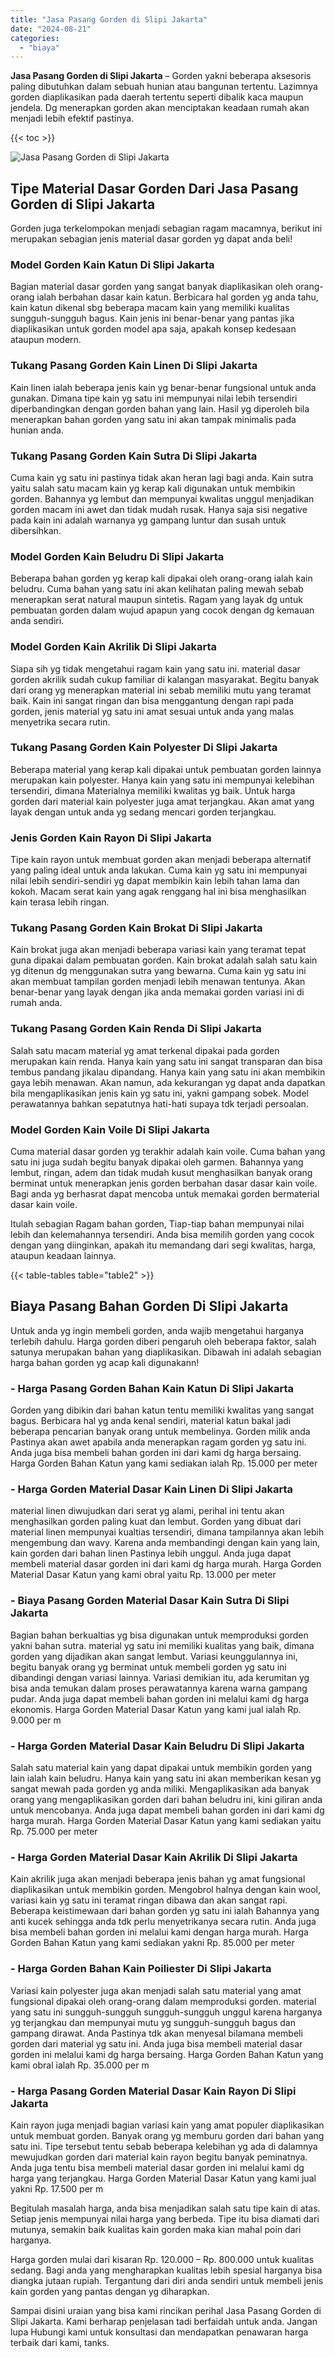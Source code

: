 ```yaml
---
title: "Jasa Pasang Gorden di Slipi Jakarta"
date: "2024-08-21"
categories: 
  - "biaya"
---
```


**Jasa Pasang Gorden di Slipi Jakarta** – Gorden yakni beberapa aksesoris paling dibutuhkan dalam sebuah hunian atau bangunan tertentu. Lazimnya gorden diaplikasikan pada daerah tertentu seperti dibalik kaca maupun jendela. Dg menerapkan gorden akan menciptakan keadaan rumah akan menjadi lebih efektif pastinya.

{{< toc >}}

![Jasa Pasang Gorden di Slipi Jakarta](/images/pasang-gorden-murah13.png)

## Tipe Material Dasar Gorden Dari Jasa Pasang Gorden di Slipi Jakarta

Gorden juga terkelompokan menjadi sebagian ragam macamnya, berikut ini merupakan sebagian jenis material dasar gorden yg dapat anda beli!

### Model Gorden Kain Katun Di Slipi Jakarta

Bagian material dasar gorden yang sangat banyak diaplikasikan oleh orang-orang ialah berbahan dasar kain katun. Berbicara hal gorden yg anda tahu, kain katun dikenal sbg beberapa macam kain yang memiliki kualitas sungguh-sungguh bagus. Kain jenis ini benar-benar yang pantas jika diaplikasikan untuk gorden model apa saja, apakah konsep kedesaan ataupun modern.

### Tukang Pasang Gorden Kain Linen Di Slipi Jakarta

Kain linen ialah beberapa jenis kain yg benar-benar fungsional untuk anda gunakan. Dimana tipe kain yg satu ini mempunyai nilai lebih tersendiri diperbandingkan dengan gorden bahan yang lain. Hasil yg diperoleh bila menerapkan bahan gorden yang satu ini akan tampak minimalis pada hunian anda.

### Tukang Pasang Gorden Kain Sutra Di Slipi Jakarta

Cuma kain yg satu ini pastinya tidak akan heran lagi bagi anda. Kain sutra yaitu salah satu macam kain yg kerap kali digunakan untuk membikin gorden. Bahannya yg lembut dan mempunyai kwalitas unggul menjadikan gorden macam ini awet dan tidak mudah rusak. Hanya saja sisi negative pada kain ini adalah warnanya yg gampang luntur dan susah untuk dibersihkan.

### Model Gorden Kain Beludru Di Slipi Jakarta

Beberapa bahan gorden yg kerap kali dipakai oleh orang-orang ialah kain beludru. Cuma bahan yang satu ini akan kelihatan paling mewah sebab menerapkan serat natural maupun sintetis. Ragam yang layak dg untuk pembuatan gorden dalam wujud apapun yang cocok dengan dg kemauan anda sendiri.

### Model Gorden Kain Akrilik Di Slipi Jakarta

Siapa sih yg tidak mengetahui ragam kain yang satu ini. material dasar gorden akrilik sudah cukup familiar di kalangan masyarakat. Begitu banyak dari orang yg menerapkan material ini sebab memiliki mutu yang teramat baik. Kain ini sangat ringan dan bisa menggantung dengan rapi pada gorden, jenis material yg satu ini amat sesuai untuk anda yang malas menyetrika secara rutin.

### Tukang Pasang Gorden Kain Polyester Di Slipi Jakarta

Beberapa material yang kerap kali dipakai untuk pembuatan gorden lainnya merupakan kain polyester. Hanya kain yang satu ini mempunyai kelebihan tersendiri, dimana Materialnya memiliki kwalitas yg baik. Untuk harga gorden dari material kain polyester juga amat terjangkau. Akan amat yang layak dengan untuk anda yg sedang mencari gorden terjangkau.

### Jenis Gorden Kain Rayon Di Slipi Jakarta

Tipe kain rayon untuk membuat gorden akan menjadi beberapa alternatif yang paling ideal untuk anda lakukan. Cuma kain yg satu ini mempunyai nilai lebih sendiri-sendiri yg dapat membikin kain lebih tahan lama dan kokoh. Macam serat kain yang agak renggang hal ini bisa menghasilkan kain terasa lebih ringan.

### Tukang Pasang Gorden Kain Brokat Di Slipi Jakarta

Kain brokat juga akan menjadi beberapa variasi kain yang teramat tepat guna dipakai dalam pembuatan gorden. Kain brokat adalah salah satu kain yg ditenun dg menggunakan sutra yang bewarna. Cuma kain yg satu ini akan membuat tampilan gorden menjadi lebih menawan tentunya. Akan benar-benar yang layak dengan jika anda memakai gorden variasi ini di rumah anda.

### Tukang Pasang Gorden Kain Renda Di Slipi Jakarta

Salah satu macam material yg amat terkenal dipakai pada gorden merupakan kain renda. Hanya kain yang satu ini sangat transparan dan bisa tembus pandang jikalau dipandang. Hanya kain yang satu ini akan membikin gaya lebih menawan. Akan namun, ada kekurangan yg dapat anda dapatkan bila mengaplikasikan jenis kain yg satu ini, yakni gampang sobek. Model perawatannya bahkan sepatutnya hati-hati supaya tdk terjadi persoalan.

### Model Gorden Kain Voile Di Slipi Jakarta

Cuma material dasar gorden yg terakhir adalah kain voile. Cuma bahan yang satu ini juga sudah begitu banyak dipakai oleh garmen. Bahannya yang lembut, ringan, adem dan tidak mudah kusut menghasilkan banyak orang berminat untuk menerapkan jenis gorden berbahan dasar dasar kain voile. Bagi anda yg berhasrat dapat mencoba untuk memakai gorden bermaterial dasar kain voile.

Itulah sebagian Ragam bahan gorden, Tiap-tiap bahan mempunyai nilai lebih dan kelemahannya tersendiri. Anda bisa memilih gorden yang cocok dengan yang diinginkan, apakah itu memandang dari segi kwalitas, harga, ataupun keadaan lainnya.

{{< table-tables table="table2" >}}

## Biaya Pasang Bahan Gorden Di Slipi Jakarta

Untuk anda yg ingin membeli gorden, anda wajib mengetahui harganya terlebih dahulu. Harga gorden diberi pengaruh oleh beberapa faktor, salah satunya merupakan bahan yang diaplikasikan. Dibawah ini adalah sebagian harga bahan gorden yg acap kali digunakann!

### \- Harga Pasang Gorden Bahan Kain Katun Di Slipi Jakarta

Gorden yang dibikin dari bahan katun tentu memiliki kwalitas yang sangat bagus. Berbicara hal yg anda kenal sendiri, material katun bakal jadi beberapa pencarian banyak orang untuk membelinya. Gorden milik anda Pastinya akan awet apabila anda menerapkan ragam gorden yg satu ini. Anda juga bisa membeli bahan gorden ini dari kami dg harga bersaing. Harga Gorden Bahan Katun yang kami sediakan ialah Rp. 15.000 per meter

### \- Harga Gorden Material Dasar Kain Linen Di Slipi Jakarta

material linen diwujudkan dari serat yg alami, perihal ini tentu akan menghasilkan gorden paling kuat dan lembut. Gorden yang dibuat dari material linen mempunyai kualtias tersendiri, dimana tampilannya akan lebih mengembung dan wavy. Karena anda membandingi dengan kain yang lain, kain gorden dari bahan linen Pastinya lebih unggul. Anda juga dapat membeli material dasar gorden ini dari kami dg harga murah. Harga Gorden Material Dasar Katun yang kami obral yaitu Rp. 13.000 per meter

### \- Biaya Pasang Gorden Material Dasar Kain Sutra Di Slipi Jakarta

Bagian bahan berkualtias yg bisa digunakan untuk memproduksi gorden yakni bahan sutra. material yg satu ini memiliki kualitas yang baik, dimana gorden yang dijadikan akan sangat lembut. Variasi keunggulannya ini, begitu banyak orang yg berminat untuk membeli gorden yg satu ini dibandingi dengan variasi lainnya. Variasi demikian itu, ada kerumitan yg bisa anda temukan dalam proses perawatannya karena warna gampang pudar. Anda juga dapat membeli bahan gorden ini melalui kami dg harga ekonomis. Harga Gorden Material Dasar Katun yang kami jual ialah Rp. 9.000 per m

### \- Harga Gorden Material Dasar Kain Beludru Di Slipi Jakarta

Salah satu material kain yang dapat dipakai untuk membikin gorden yang lain ialah kain beludru. Hanya kain yang satu ini akan memberikan kesan yg sangat mewah pada gorden yg anda miliki. Mengaplikasikan ada banyak orang yang mengaplikasikan gorden dari bahan beludru ini, kini giliran anda untuk mencobanya. Anda juga dapat membeli bahan gorden ini dari kami dg harga murah. Harga Gorden Material Dasar Katun yang kami sediakan yaitu Rp. 75.000 per meter

### \- Harga Gorden Material Dasar Kain Akrilik Di Slipi Jakarta

Kain akrilik juga akan menjadi beberapa jenis bahan yg amat fungsional diaplikasikan untuk membikin gorden. Mengobrol halnya dengan kain wool, variasi kain yg satu ini teramat ringan dibawa dan akan sangat rapi. Beberapa keistimewaan dari bahan gorden yg satu ini ialah Bahannya yang anti kucek sehingga anda tdk perlu menyetrikanya secara rutin. Anda juga bisa membeli bahan gorden ini melalui kami dengan harga murah. Harga Gorden Bahan Katun yang kami sediakan yakni Rp. 85.000 per meter

### \- Harga Gorden Bahan Kain Poiliester Di Slipi Jakarta

Variasi kain polyester juga akan menjadi salah satu material yang amat fungsional dipakai oleh orang-orang dalam memproduksi gorden. material yang satu ini sungguh-sungguh sungguh-sungguh unggul karena harganya yg terjangkau dan mempunyai mutu yg sungguh-sungguh bagus dan gampang dirawat. Anda Pastinya tdk akan menyesal bilamana membeli gorden dari material yg satu ini. Anda juga bisa membeli material dasar gorden ini melalui kami dg harga bersaing. Harga Gorden Bahan Katun yang kami obral ialah Rp. 35.000 per m

### \- Harga Pasang Gorden Material Dasar Kain Rayon Di Slipi Jakarta

Kain rayon juga menjadi bagian variasi kain yang amat populer diaplikasikan untuk membuat gorden. Banyak orang yg memburu gorden dari bahan yang satu ini. Tipe tersebut tentu sebab beberapa kelebihan yg ada di dalamnya mewujudkan gorden dari material kain rayon begitu banyak peminatnya. Anda juga tentu bisa membeli material dasar gorden ini melalui kami dg harga yang terjangkau. Harga Gorden Material Dasar Katun yang kami jual yakni Rp. 17.500 per m

Begitulah masalah harga, anda bisa menjadikan salah satu tipe kain di atas. Setiap jenis mempunyai nilai harga yang berbeda. Tipe itu bisa diamati dari mutunya, semakin baik kualitas kain gorden maka kian mahal poin dari harganya.

Harga gorden mulai dari kisaran Rp. 120.000 – Rp. 800.000 untuk kualitas sedang. Bagi anda yang mengharapkan kualitas lebih spesial harganya bisa diangka jutaan rupiah. Tergantung dari diri anda sendiri untuk membeli jenis kain gorden yang pantas dengan yg diharapkan.

Sampai disini uraian yang bisa kami rincikan perihal Jasa Pasang Gorden di Slipi Jakarta. Kami berharap penjelasan tadi berfaidah untuk anda. Jangan lupa Hubungi kami untuk konsultasi dan mendapatkan penawaran harga terbaik dari kami, tanks.
